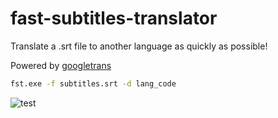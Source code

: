 # fast-subtitles-translator
Translate a .srt file to another language as quickly as possible!

Powered by [googletrans](https://pypi.org/project/googletrans/)

```bash
fst.exe -f subtitles.srt -d lang_code
```

![test](https://github.com/manucabral/fast-subtitles-translator/assets/83357673/93651c7b-8454-4692-b36f-37eba091b298)

